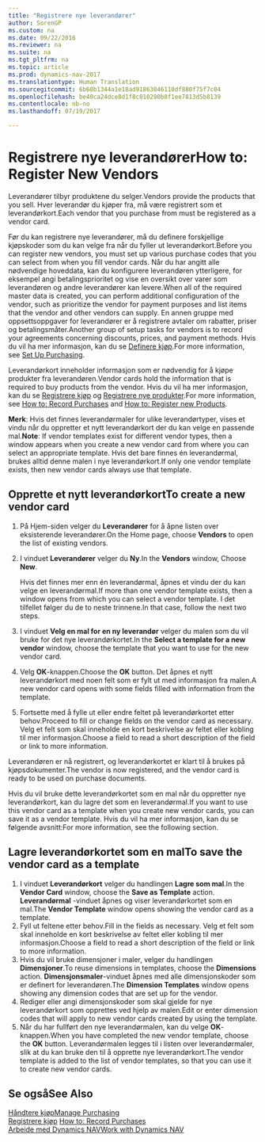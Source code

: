 ```yaml
---
title: "Registrere nye leverandører"
author: SorenGP
ms.custom: na
ms.date: 09/22/2016
ms.reviewer: na
ms.suite: na
ms.tgt_pltfrm: na
ms.topic: article
ms.prod: dynamics-nav-2017
ms.translationtype: Human Translation
ms.sourcegitcommit: 6b60b1344a1e18ad91863046110df880f75f7c04
ms.openlocfilehash: be40ca24dce8d1f8c010290b8f1ee7813d5b8139
ms.contentlocale: nb-no
ms.lasthandoff: 07/19/2017

---
```


# <a name="how-to-register-new-vendors"></a><span data-ttu-id="ab0b5-102">Registrere nye leverandører</span><span class="sxs-lookup"><span data-stu-id="ab0b5-102">How to: Register New Vendors</span></span>
<span data-ttu-id="ab0b5-103">Leverandører tilbyr produktene du selger.</span><span class="sxs-lookup"><span data-stu-id="ab0b5-103">Vendors provide the products that you sell.</span></span> <span data-ttu-id="ab0b5-104">Hver leverandør du kjøper fra, må være registrert som et leverandørkort.</span><span class="sxs-lookup"><span data-stu-id="ab0b5-104">Each vendor that you purchase from must be registered as a vendor card.</span></span>

<span data-ttu-id="ab0b5-105">Før du kan registrere nye leverandører, må du definere forskjellige kjøpskoder som du kan velge fra når du fyller ut leverandørkort.</span><span class="sxs-lookup"><span data-stu-id="ab0b5-105">Before you can register new vendors, you must set up various purchase codes that you can select from when you fill vendor cards.</span></span> <span data-ttu-id="ab0b5-106">Når du har angitt alle nødvendige hoveddata, kan du konfigurere leverandøren ytterligere, for eksempel angi betalingsprioritet og vise en oversikt over varer som leverandøren og andre leverandører kan levere.</span><span class="sxs-lookup"><span data-stu-id="ab0b5-106">When all of the required master data is created, you can perform additional configuration of the vendor, such as prioritize the vendor for payment purposes and list items that the vendor and other vendors can supply.</span></span> <span data-ttu-id="ab0b5-107">En annen gruppe med oppsettsoppgaver for leverandører er å registrere avtaler om rabatter, priser og betalingsmåter.</span><span class="sxs-lookup"><span data-stu-id="ab0b5-107">Another group of setup tasks for vendors is to record your agreements concerning discounts, prices, and payment methods.</span></span> <span data-ttu-id="ab0b5-108">Hvis du vil ha mer informasjon, kan du se [Definere kjøp](purchasing-setup-purchasing.md).</span><span class="sxs-lookup"><span data-stu-id="ab0b5-108">For more information, see [Set Up Purchasing](purchasing-setup-purchasing.md).</span></span>

<span data-ttu-id="ab0b5-109">Leverandørkort inneholder informasjon som er nødvendig for å kjøpe produkter fra leverandøren.</span><span class="sxs-lookup"><span data-stu-id="ab0b5-109">Vendor cards hold the information that is required to buy products from the vendor.</span></span> <span data-ttu-id="ab0b5-110">Hvis du vil ha mer informasjon, kan du se [Registrere kjøp](purchasing-how-record-purchases.md) og [Registrere nye produkter](inventory-how-register-new-products.md).</span><span class="sxs-lookup"><span data-stu-id="ab0b5-110">For more information, see [How to: Record Purchases](purchasing-how-record-purchases.md) and [How to: Register new Products](inventory-how-register-new-products.md).</span></span>

<span data-ttu-id="ab0b5-111">**Merk**: Hvis det finnes leverandørmaler for ulike leverandørtyper, vises et vindu når du oppretter et nytt leverandørkort der du kan velge en passende mal.</span><span class="sxs-lookup"><span data-stu-id="ab0b5-111">**Note**: If vendor templates exist for different vendor types, then a window appears when you create a new vendor card from where you can select an appropriate template.</span></span> <span data-ttu-id="ab0b5-112">Hvis det bare finnes én leverandørmal, brukes alltid denne malen i nye leverandørkort.</span><span class="sxs-lookup"><span data-stu-id="ab0b5-112">If only one vendor template exists, then new vendor cards always use that template.</span></span>

## <a name="to-create-a-new-vendor-card"></a><span data-ttu-id="ab0b5-113">Opprette et nytt leverandørkort</span><span class="sxs-lookup"><span data-stu-id="ab0b5-113">To create a new vendor card</span></span>
1. <span data-ttu-id="ab0b5-114">På Hjem-siden velger du **Leverandører** for å åpne listen over eksisterende leverandører.</span><span class="sxs-lookup"><span data-stu-id="ab0b5-114">On the Home page, choose **Vendors** to open the list of existing vendors.</span></span>  
2. <span data-ttu-id="ab0b5-115">I vinduet **Leverandører** velger du **Ny**.</span><span class="sxs-lookup"><span data-stu-id="ab0b5-115">In the **Vendors** window, Choose **New**.</span></span>

    <span data-ttu-id="ab0b5-116">Hvis det finnes mer enn én leverandørmal, åpnes et vindu der du kan velge en leverandørmal.</span><span class="sxs-lookup"><span data-stu-id="ab0b5-116">If more than one vendor template exists, then a window opens from which you can select a vendor template.</span></span> <span data-ttu-id="ab0b5-117">I det tilfellet følger du de to neste trinnene.</span><span class="sxs-lookup"><span data-stu-id="ab0b5-117">In that case, follow the next two steps.</span></span>
3. <span data-ttu-id="ab0b5-118">I vinduet **Velg en mal for en ny leverandør** velger du malen som du vil bruke for det nye leverandørkortet.</span><span class="sxs-lookup"><span data-stu-id="ab0b5-118">In the **Select a template for a new vendor** window, choose the template that you want to use for the new vendor card.</span></span>
4. <span data-ttu-id="ab0b5-119">Velg **OK**-knappen.</span><span class="sxs-lookup"><span data-stu-id="ab0b5-119">Choose the **OK** button.</span></span> <span data-ttu-id="ab0b5-120">Det åpnes et nytt leverandørkort med noen felt som er fylt ut med informasjon fra malen.</span><span class="sxs-lookup"><span data-stu-id="ab0b5-120">A new vendor card opens with some fields filled with information from the template.</span></span>
5. <span data-ttu-id="ab0b5-121">Fortsette med å fylle ut eller endre feltet på leverandørkortet etter behov.</span><span class="sxs-lookup"><span data-stu-id="ab0b5-121">Proceed to fill or change fields on the vendor card as necessary.</span></span> <span data-ttu-id="ab0b5-122">Velg et felt som skal inneholde en kort beskrivelse av feltet eller kobling til mer informasjon.</span><span class="sxs-lookup"><span data-stu-id="ab0b5-122">Choose a field to read a short description of the field or link to more information.</span></span>

<span data-ttu-id="ab0b5-123">Leverandøren er nå registrert, og leverandørkortet er klart til å brukes på kjøpsdokumenter.</span><span class="sxs-lookup"><span data-stu-id="ab0b5-123">The vendor is now registered, and the vendor card is ready to be used on purchase documents.</span></span>

<span data-ttu-id="ab0b5-124">Hvis du vil bruke dette leverandørkortet som en mal når du oppretter nye leverandørkort, kan du lagre det som en leverandørmal.</span><span class="sxs-lookup"><span data-stu-id="ab0b5-124">If you want to use this vendor card as a template when you create new vendor cards, you can save it as a vendor template.</span></span> <span data-ttu-id="ab0b5-125">Hvis du vil ha mer informasjon, kan du se følgende avsnitt:</span><span class="sxs-lookup"><span data-stu-id="ab0b5-125">For more information, see the following section.</span></span>

## <a name="to-save-the-vendor-card-as-a-template"></a><span data-ttu-id="ab0b5-126">Lagre leverandørkortet som en mal</span><span class="sxs-lookup"><span data-stu-id="ab0b5-126">To save the vendor card as a template</span></span>
1. <span data-ttu-id="ab0b5-127">I vinduet **Leverandørkort** velger du handlingen **Lagre som mal**.</span><span class="sxs-lookup"><span data-stu-id="ab0b5-127">In the **Vendor Card** window, choose the **Save as Template** action.</span></span> <span data-ttu-id="ab0b5-128">**Leverandørmal**  -vinduet åpnes og viser leverandørkortet som en mal.</span><span class="sxs-lookup"><span data-stu-id="ab0b5-128">The **Vendor Template** window opens showing the vendor card as a template.</span></span>
2. <span data-ttu-id="ab0b5-129">Fyll ut feltene etter behov.</span><span class="sxs-lookup"><span data-stu-id="ab0b5-129">Fill in the fields as necessary.</span></span> <span data-ttu-id="ab0b5-130">Velg et felt som skal inneholde en kort beskrivelse av feltet eller kobling til mer informasjon.</span><span class="sxs-lookup"><span data-stu-id="ab0b5-130">Choose a field to read a short description of the field or link to more information.</span></span>
3. <span data-ttu-id="ab0b5-131">Hvis du vil bruke dimensjoner i maler, velger du handlingen **Dimensjoner**.</span><span class="sxs-lookup"><span data-stu-id="ab0b5-131">To reuse dimensions in templates, choose the **Dimensions** action.</span></span> <span data-ttu-id="ab0b5-132">**Dimensjonsmaler**-vinduet åpnes med alle dimensjonskoder som er definert for leverandøren.</span><span class="sxs-lookup"><span data-stu-id="ab0b5-132">The **Dimension Templates** window opens showing any dimension codes that are set up for the vendor.</span></span>
4. <span data-ttu-id="ab0b5-133">Rediger eller angi dimensjonskoder som skal gjelde for nye leverandørkort som opprettes ved hjelp av malen.</span><span class="sxs-lookup"><span data-stu-id="ab0b5-133">Edit or enter dimension codes that will apply to new vendor cards created by using the template.</span></span>
5. <span data-ttu-id="ab0b5-134">Når du har fullført den nye leverandørmalen, kan du velge **OK**-knappen.</span><span class="sxs-lookup"><span data-stu-id="ab0b5-134">When you have completed the new vendor template, choose the **OK** button.</span></span> <span data-ttu-id="ab0b5-135">Leverandørmalen legges til i listen over leverandørmaler, slik at du kan bruke den til å opprette nye leverandørkort.</span><span class="sxs-lookup"><span data-stu-id="ab0b5-135">The vendor template is added to the list of vendor templates, so that you can use it to create new vendor cards.</span></span>

## <a name="see-also"></a><span data-ttu-id="ab0b5-136">Se også</span><span class="sxs-lookup"><span data-stu-id="ab0b5-136">See Also</span></span>
[<span data-ttu-id="ab0b5-137">Håndtere kjøp</span><span class="sxs-lookup"><span data-stu-id="ab0b5-137">Manage Purchasing</span></span>](purchasing-manage-purchasing.md)  
<span data-ttu-id="ab0b5-138">[Registrere kjøp](purchasing-how-record-purchases.md) </span><span class="sxs-lookup"><span data-stu-id="ab0b5-138">[How to: Record Purchases](purchasing-how-record-purchases.md) </span></span>  
[<span data-ttu-id="ab0b5-139">Arbeide med Dynamics NAV</span><span class="sxs-lookup"><span data-stu-id="ab0b5-139">Work with Dynamics NAV</span></span>](ui-work-product.md)


